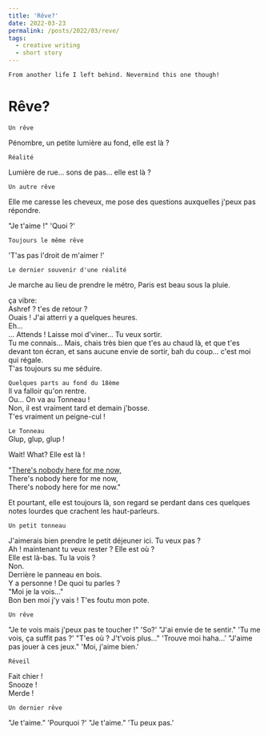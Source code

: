 ```yaml
---
title: 'Rêve?'
date: 2022-03-23
permalink: /posts/2022/03/reve/
tags:
  - creative writing
  - short story
---
```

`From another life I left behind. Nevermind this one though!`

# Rêve?

`Un rêve`

Pénombre, un petite lumière au fond, elle est là ?

`Réalité`

Lumière de rue... sons de pas... elle est là ?

`Un autre rêve`

Elle me caresse les cheveux, me pose des questions auxquelles j'peux pas répondre.

"Je t'aime !" 'Quoi ?'

`Toujours le même rêve`

'T'as pas l'droit de m'aimer !'

`Le dernier souvenir d'une réalité`

Je marche au lieu de prendre le métro, Paris est beau sous la pluie.

ça vibre: <br> 
Ashref ? t'es de retour ? <br> 
Ouais ! J'ai atterri y a quelques heures. <br> 
Eh... <br> 
... Attends ! Laisse moi d'viner... Tu veux sortir. <br> 
Tu me connais... Mais, chais très bien que t'es au chaud là, et que t'es devant ton écran, et sans aucune envie de sortir, bah du coup... c'est moi qui régale. <br> 
T'as toujours su me séduire. <br> 

`Quelques parts au fond du 18ème` <br> 
Il va falloir qu'on rentre. <br> 
Ou... On va au Tonneau ! <br> 
Non, il est vraiment tard et demain j'bosse. <br> 
T'es vraiment un peigne-cul ! <br> 

`Le Tonneau` <br>
Glup, glup, glup !

Wait! What? Elle est là !

"<a href="https://youtu.be/qDGZQ__6kmQ?t=79" target="_blank">There's nobody here for me now,</a> <br> 
There's nobody here for me now, <br> 
There's nobody here for me now."

Et pourtant, elle est toujours là, son regard se perdant dans ces quelques notes lourdes que crachent les haut-parleurs.

`Un petit tonneau`

J'aimerais bien prendre le petit déjeuner ici. Tu veux pas ? <br> 
Ah ! maintenant tu veux rester ? Elle est où ? <br> 
Elle est là-bas. Tu la vois ? <br> 
Non. <br> 
Derrière le panneau en bois. <br> 
Y a personne ! De quoi tu parles ? <br> 
"Moi je la vois..." <br> 
Bon ben moi j'y vais ! T'es foutu mon pote. <br> 

`Un rêve`

"Je te vois mais j'peux pas te toucher !"
'So?'
"J'ai envie de te sentir."
'Tu me vois, ça suffit pas ?'
"T'es où ? J't'vois plus..."
'Trouve moi haha...'
"J'aime pas jouer à ces jeux."
'Moi, j'aime bien.'

`Réveil`

Fait chier ! <br>
Snooze ! <br>
Merde ! <br>

`Un dernier rêve`

"Je t'aime."
'Pourquoi ?'
"Je t'aime."
'Tu peux pas.'
